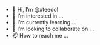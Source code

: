 - 👋 Hi, I’m @xteedol
- 👀 I’m interested in ...
- 🌱 I’m currently learning ...
- 💞️ I’m looking to collaborate on ...
- 📫 How to reach me ...

<!---
xteedol/xteedol is a ✨ special ✨ repository because its `README.md` (this file) appears on your GitHub profile.
You can click the Preview link to take a look at your changes.
--->
